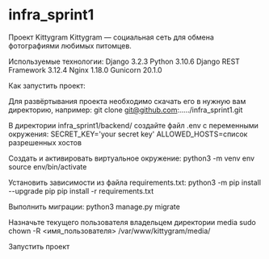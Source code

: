 # infra_sprint1
Проект Kittygram
Kittygram — социальная сеть для обмена фотографиями любимых питомцев.

Используемые технологии:
Django 3.2.3
Python 3.10.6
Django REST Framework 3.12.4
Nginx 1.18.0
Gunicorn 20.1.0

Как запустить проект:

Для развёртывания проекта необходимо скачать его в нужную вам директорию, например:
git clone git@github.com:...../infra_sprint1.git

В директории infra_sprint1/backend/ создайте файл .env с переменными окружения:
SECRET_KEY='your secret key'
ALLOWED_HOSTS=список разрешенных хостов

Cоздать и активировать виртуальное окружение:
python3 -m venv env
source env/bin/activate

Установить зависимости из файла requirements.txt:
python3 -m pip install --upgrade pip
pip install -r requirements.txt

Выполнить миграции:
python3 manage.py migrate

Назначьте текущего пользователя владельцем директории media 
sudo chown -R <имя_пользователя> /var/www/kittygram/media/

Запустить проект
